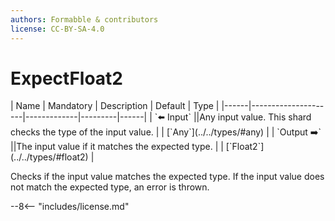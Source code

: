 ```yaml
---
authors: Formabble & contributors
license: CC-BY-SA-4.0
---
```



# ExpectFloat2

<div class="sh-parameters" markdown="1">
| Name | Mandatory | Description | Default | Type |
|------|---------------------|-------------|---------|------|
| `⬅️ Input` ||Any input value. This shard checks the type of the input value. | | [`Any`](../../types/#any) |
| `Output ➡️` ||The input value if it matches the expected type. | | [`Float2`](../../types/#float2) |

</div>

Checks if the input value matches the expected type. If the input value does not match the expected type, an error is thrown.

--8<-- "includes/license.md"

